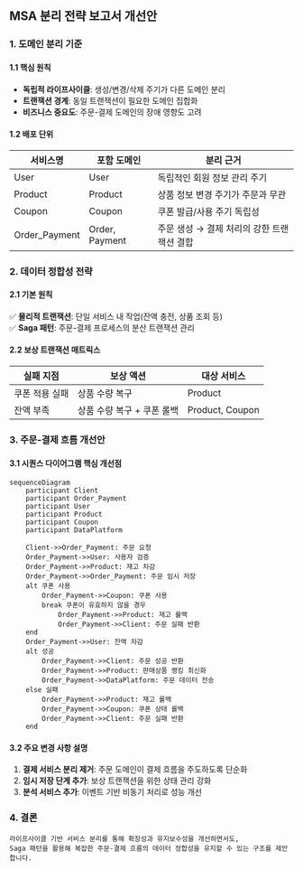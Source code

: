 ## MSA 분리 전략 보고서 개선안

### 1. **도메인 분리 기준**

#### 1.1 핵심 원칙

- **독립적 라이프사이클**: 생성/변경/삭제 주기가 다른 도메인 분리
- **트랜잭션 경계**: 동일 트랜잭션이 필요한 도메인 집합화
- **비즈니스 중요도**: 주문-결제 도메인의 장애 영향도 고려

#### 1.2 배포 단위

| 서비스명          | 포함 도메인         | 분리 근거                     |
|---------------|----------------|---------------------------|
| User          | User           | 독립적인 회원 정보 관리 주기          |
| Product       | Product        | 상품 정보 변경 주기가 주문과 무관       |
| Coupon        | Coupon         | 쿠폰 발급/사용 주기 독립성           |
| Order_Payment | Order, Payment | 주문 생성 → 결제 처리의 강한 트랜잭션 결합 |

### 2. **데이터 정합성 전략**

#### 2.1 기본 원칙

✅ **물리적 트랜잭션**: 단일 서비스 내 작업(잔액 충전, 상품 조회 등)  
✅ **Saga 패턴**: 주문-결제 프로세스의 분산 트랜잭션 관리

#### 2.2 보상 트랜잭션 매트릭스

| 실패 지점    | 보상 액션            | 대상 서비스          |
|----------|------------------|-----------------|
| 쿠폰 적용 실패 | 상품 수량 복구         | Product         |
| 잔액 부족    | 상품 수량 복구 + 쿠폰 롤백 | Product, Coupon |


### 3. **주문-결제 흐름 개선안**

#### 3.1 시퀀스 다이어그램 핵심 개선점

```mermaid
sequenceDiagram
    participant Client
    participant Order_Payment
    participant User
    participant Product
    participant Coupon
    participant DataPlatform
    
    Client->>Order_Payment: 주문 요청
    Order_Payment->>User: 사용자 검증
    Order_Payment->>Product: 재고 차감
    Order_Payment->>Order_Payment: 주문 임시 저장
    alt 쿠폰 사용
        Order_Payment->>Coupon: 쿠폰 사용
        break 쿠폰이 유효하지 않을 경우
            Order_Payment->>Product: 재고 롤백
            Order_Payment->>Client: 주문 실패 반환
    end
    Order_Payment->>User: 잔액 차감
    alt 성공
		Order_Payment->>Client: 주문 성공 반환
		Order_Payment->>Product: 판매상품 랭킹 최신화
        Order_Payment->>DataPlatform: 주문 데이터 전송
    else 실패
        Order_Payment->>Product: 재고 롤백
        Order_Payment->>Coupon: 쿠폰 상태 롤백
        Order_Payment->>Client: 주문 실패 반환
    end
```

#### 3.2 주요 변경 사항 설명

1. **결제 서비스 분리 제거**: 주문 도메인이 결제 흐름을 주도하도록 단순화
2. **임시 저장 단계 추가**: 보상 트랜잭션을 위한 상태 관리 강화
3. **분석 서비스 추가**: 이벤트 기반 비동기 처리로 성능 개선

### 4. **결론**

```
라이프사이클 기반 서비스 분리를 통해 확장성과 유지보수성을 개선하면서도, 
Saga 패턴을 활용해 복잡한 주문-결제 흐름의 데이터 정합성을 유지할 수 있는 구조를 제안합니다.
```
